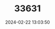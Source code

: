 ---
title: "33631"
category: "Prunus africana"
draft: false
date: 2024-02-22 13:03:50
languages:
  English: ["African Almond", "Red Stinkwood", "African Cherry"]
  Creoles and pidgins, English based (Other): ["Pygeum"]
---